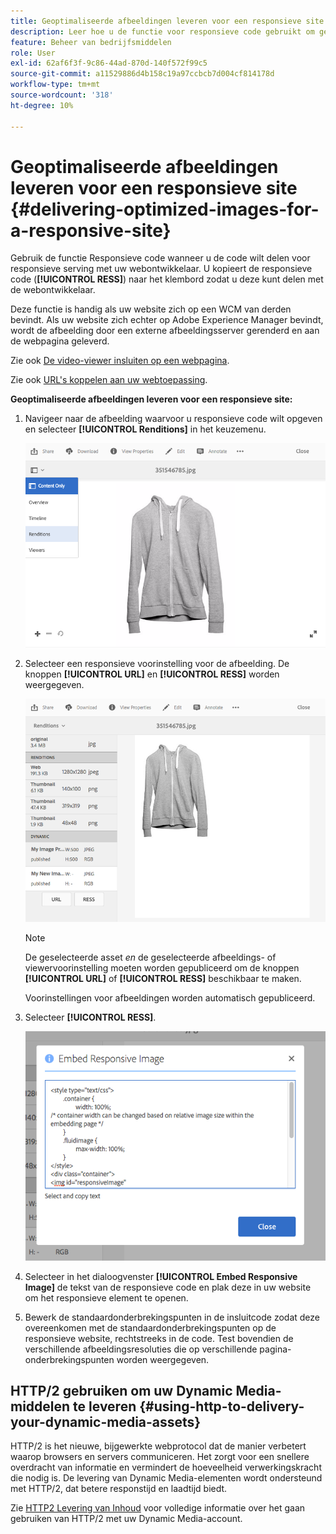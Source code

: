 ```yaml
---
title: Geoptimaliseerde afbeeldingen leveren voor een responsieve site
description: Leer hoe u de functie voor responsieve code gebruikt om geoptimaliseerde afbeeldingen van Dynamic Media te leveren.
feature: Beheer van bedrijfsmiddelen
role: User
exl-id: 62af6f3f-9c86-44ad-870d-140f572f99c5
source-git-commit: a11529886d4b158c19a97ccbcb7d004cf814178d
workflow-type: tm+mt
source-wordcount: '318'
ht-degree: 10%

---
```


# Geoptimaliseerde afbeeldingen leveren voor een responsieve site {#delivering-optimized-images-for-a-responsive-site}

Gebruik de functie Responsieve code wanneer u de code wilt delen voor responsieve serving met uw webontwikkelaar. U kopieert de responsieve code (**[!UICONTROL RESS]**) naar het klembord zodat u deze kunt delen met de webontwikkelaar.

Deze functie is handig als uw website zich op een WCM van derden bevindt. Als uw website zich echter op Adobe Experience Manager bevindt, wordt de afbeelding door een externe afbeeldingsserver gerenderd en aan de webpagina geleverd.

Zie ook [De video-viewer insluiten op een webpagina](embed-code.md).

Zie ook [URL&#39;s koppelen aan uw webtoepassing](linking-urls-to-yourwebapplication.md).

**Geoptimaliseerde afbeeldingen leveren voor een responsieve site:**

1. Navigeer naar de afbeelding waarvoor u responsieve code wilt opgeven en selecteer **[!UICONTROL Renditions]** in het keuzemenu.

   ![chlimage_1-408](assets/chlimage_1-408.png)

1. Selecteer een responsieve voorinstelling voor de afbeelding. De knoppen **[!UICONTROL URL]** en **[!UICONTROL RESS]** worden weergegeven.

   ![chlimage_1-409](assets/chlimage_1-409.png)

   >[!NOTE]
   >
   >De geselecteerde asset *en* de geselecteerde afbeeldings- of viewervoorinstelling moeten worden gepubliceerd om de knoppen **[!UICONTROL URL]** of **[!UICONTROL RESS]** beschikbaar te maken.
   >
   >Voorinstellingen voor afbeeldingen worden automatisch gepubliceerd.

1. Selecteer **[!UICONTROL RESS]**.

   ![chlimage_1-410](assets/chlimage_1-410.png)

1. Selecteer in het dialoogvenster **[!UICONTROL Embed Responsive Image]** de tekst van de responsieve code en plak deze in uw website om het responsieve element te openen.
1. Bewerk de standaardonderbrekingspunten in de insluitcode zodat deze overeenkomen met de standaardonderbrekingspunten op de responsieve website, rechtstreeks in de code. Test bovendien de verschillende afbeeldingsresoluties die op verschillende pagina-onderbrekingspunten worden weergegeven.

## HTTP/2 gebruiken om uw Dynamic Media-middelen te leveren {#using-http-to-delivery-your-dynamic-media-assets}

HTTP/2 is het nieuwe, bijgewerkte webprotocol dat de manier verbetert waarop browsers en servers communiceren. Het zorgt voor een snellere overdracht van informatie en vermindert de hoeveelheid verwerkingskracht die nodig is. De levering van Dynamic Media-elementen wordt ondersteund met HTTP/2, dat betere responstijd en laadtijd biedt.

Zie [HTTP2 Levering van Inhoud](http2faq.md) voor volledige informatie over het gaan gebruiken van HTTP/2 met uw Dynamic Media-account.
